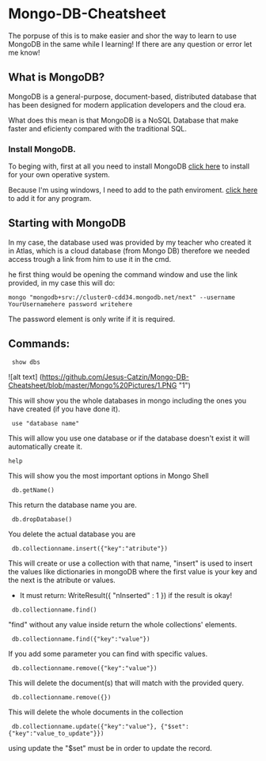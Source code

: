 # Mongo-DB-Cheatsheet

The porpuse of this is to make easier and shor the way to learn to use MongoDB in the same while I learning!
If there are any question or error let me know! 

## What is MongoDB?

MongoDB is a general-purpose, document-based, distributed database that has been designed for modern application developers and the cloud era.

What does this mean is that MongoDB is a NoSQL Database that make faster and eficienty compared with the traditional SQL.

### Install MongoDB.

To beging with, first at all you need to install MongoDB [click here](https://www.mongodb.com/download-center/community) to install for your own operative system.

Because I'm using windows, I need to add to the path enviroment. [click here](https://www.architectryan.com/2018/03/17/add-to-the-path-on-windows-10/) to add it for any program.

## Starting with MongoDB

In my case, the database used was provided by my teacher who created it in Atlas, which is a cloud database (from Mongo DB) therefore we needed access trough a link from him to use it in the cmd.

he first thing would be opening the command window and use the link provided, in my case this will do:
```mongodb
mongo "mongodb+srv://cluster0-cdd34.mongodb.net/next" --username YourUsernamehere password writehere
```
The password element is only write if it is required.

## Commands:
```mongodb
 show dbs
```
![alt text] (https://github.com/Jesus-Catzin/Mongo-DB-Cheatsheet/blob/master/Mongo%20Pictures/1.PNG "1")

This will show you the whole databases in mongo including the ones you have created (if you have done it).

```mongodb
 use "database name"
```
This will allow you use one database or if the database doesn't exist it will automatically create it.
```mongodb
help 
```
This will show you the most important options in Mongo Shell
```mongodb
 db.getName()
```
This return the database name you are.
```mongodb
 db.dropDatabase()
```
You delete the actual database you are
```mongodb
 db.collectionname.insert({"key":"atribute"})
```
This will create or use a collection with that name, "insert" is used to insert the values like dictionaries in mongoDB where the first value is your key and the next is the atribute or values.
* It must return: WriteResult({ "nInserted" : 1 }) if the result is okay!

```mongodb
 db.collectionname.find()
```
"find" without any value inside return the whole collections' elements.

```mongodb
 db.collectionname.find({"key":"value"})
```
If you add some parameter you can find with specific values.
```mongodb
 db.collectionname.remove({"key":"value"})
```
This will delete the document(s) that will match with the provided query. 

```mongodb
 db.collectionname.remove({})
```
This will delete the whole documents in the collection
```mongodb
 db.collectionname.update({"key":"value"}, {"$set":{"key":"value_to_update"}})
```
using update the "$set" must be in order to update the record.
```mongodb
 
```
```mongodb
 
```
```mongodb
 
```
```mongodb
 
```
```mongodb
 
```
```mongodb
 
```
```mongodb
 
```
```mongodb
 
```
```mongodb
 
```
```mongodb
 
```
```mongodb
 
```
```mongodb
 
```
```mongodb
 
```
```mongodb
 
```
```mongodb
 
```
```mongodb
 
```
```mongodb
 
```
```mongodb
 
```
```mongodb
 
```
```mongodb
 
```
```mongodb
 
```
```mongodb
 
```
